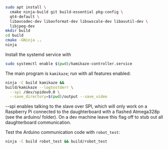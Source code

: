 ```bash
sudo apt install \
  cmake ninja-build git build-essential pkg-config \
  qt4-default \
  libavcodec-dev libavformat-dev libswscale-dev libavutil-dev \
  libjpeg-dev
mkdir build
cd build
cmake -GNinja ..
ninja
```

Install the systemd service with
```bash
sudo systemctl enable $(pwd)/kamikaze-controller.service
```

The main program is `kamikaze`; run with all features enabled:
```bash
ninja -C build kamikaze &&
build/kamikaze --logtostderr \
  --spi /dev/spidev0.0 \
  --save_directory=$(pwd)/output --save_video
```
--spi enables talking to the slave over SPI, which will only work on a
Raspberry Pi connected to the daughterboard with a flashed Atmega328p (see the
arduino/ folder).  On a dev machine leave this flag off to stub out all
daughterboard communication.

Test the Arduino communication code with `robot_test`:
```bash
ninja -C build robot_test && build/robot_test
